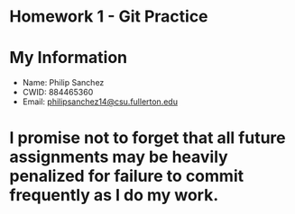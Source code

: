 # Homework 1 - Git Practice

# My Information

* Name: Philip Sanchez
* CWID: 884465360
* Email: philipsanchez14@csu.fullerton.edu

# I promise not to forget that all future assignments may be heavily penalized for failure to commit frequently as I do my work. 
